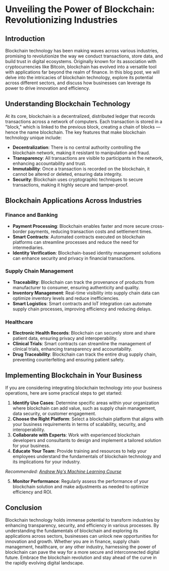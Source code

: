 # Unveiling the Power of Blockchain: Revolutionizing Industries

## Introduction

Blockchain technology has been making waves across various industries, promising to revolutionize the way we conduct transactions, store data, and build trust in digital ecosystems. Originally known for its association with cryptocurrencies like Bitcoin, blockchain has evolved into a versatile tool with applications far beyond the realm of finance. In this blog post, we will delve into the intricacies of blockchain technology, explore its potential across different sectors, and discuss how businesses can leverage its power to drive innovation and efficiency.

## Understanding Blockchain Technology

At its core, blockchain is a decentralized, distributed ledger that records transactions across a network of computers. Each transaction is stored in a "block," which is linked to the previous block, creating a chain of blocks — hence the name blockchain. The key features that make blockchain technology unique include:

- **Decentralization**: There is no central authority controlling the blockchain network, making it resistant to manipulation and fraud.
- **Transparency**: All transactions are visible to participants in the network, enhancing accountability and trust.
- **Immutability**: Once a transaction is recorded on the blockchain, it cannot be altered or deleted, ensuring data integrity.
- **Security**: Blockchain uses cryptographic techniques to secure transactions, making it highly secure and tamper-proof.

## Blockchain Applications Across Industries

### Finance and Banking

- **Payment Processing**: Blockchain enables faster and more secure cross-border payments, reducing transaction costs and settlement times.
- **Smart Contracts**: Automated contracts executed on blockchain platforms can streamline processes and reduce the need for intermediaries.
- **Identity Verification**: Blockchain-based identity management solutions can enhance security and privacy in financial transactions.

### Supply Chain Management

- **Traceability**: Blockchain can track the provenance of products from manufacturer to consumer, ensuring authenticity and quality.
- **Inventory Management**: Real-time visibility into supply chain data can optimize inventory levels and reduce inefficiencies.
- **Smart Logistics**: Smart contracts and IoT integration can automate supply chain processes, improving efficiency and reducing delays.

### Healthcare

- **Electronic Health Records**: Blockchain can securely store and share patient data, ensuring privacy and interoperability.
- **Clinical Trials**: Smart contracts can streamline the management of clinical trials, enhancing transparency and accountability.
- **Drug Traceability**: Blockchain can track the entire drug supply chain, preventing counterfeiting and ensuring patient safety.

## Implementing Blockchain in Your Business

If you are considering integrating blockchain technology into your business operations, here are some practical steps to get started:

1. **Identify Use Cases**: Determine specific areas within your organization where blockchain can add value, such as supply chain management, data security, or customer engagement.
2. **Choose the Right Platform**: Select a blockchain platform that aligns with your business requirements in terms of scalability, security, and interoperability.
3. **Collaborate with Experts**: Work with experienced blockchain developers and consultants to design and implement a tailored solution for your business.
4. **Educate Your Team**: Provide training and resources to help your employees understand the fundamentals of blockchain technology and its implications for your industry.

*Recommended: <a href="https://coursera.org/learn/machine-learning" target="_blank" rel="nofollow sponsored">Andrew Ng's Machine Learning Course</a>*

5. **Monitor Performance**: Regularly assess the performance of your blockchain solution and make adjustments as needed to optimize efficiency and ROI.

## Conclusion

Blockchain technology holds immense potential to transform industries by enhancing transparency, security, and efficiency in various processes. By understanding the fundamentals of blockchain and exploring its applications across sectors, businesses can unlock new opportunities for innovation and growth. Whether you are in finance, supply chain management, healthcare, or any other industry, harnessing the power of blockchain can pave the way for a more secure and interconnected digital future. Embrace the blockchain revolution and stay ahead of the curve in the rapidly evolving digital landscape.